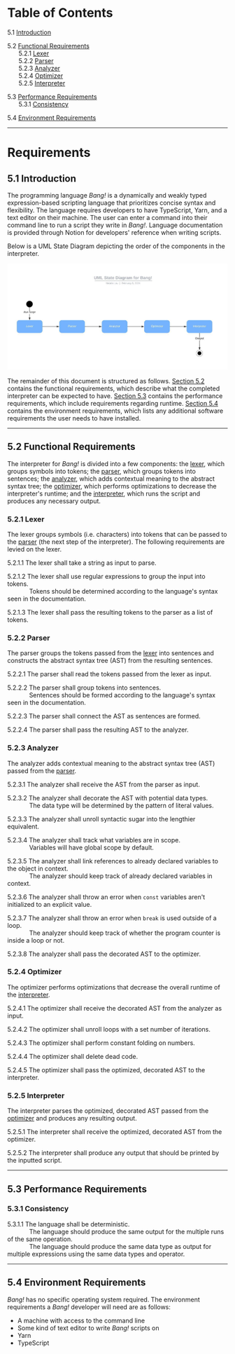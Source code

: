 # Table of Contents
5.1 [Introduction](#introduction)

5.2 [Functional Requirements](#func-reqs)
<br/>&emsp;&nbsp;&nbsp;&nbsp;5.2.1 [Lexer](#lexer)
<br/>&emsp;&nbsp;&nbsp;&nbsp;5.2.2 [Parser](#parser)
<br/>&emsp;&nbsp;&nbsp;&nbsp;5.2.3 [Analyzer](#analyzer)
<br/>&emsp;&nbsp;&nbsp;&nbsp;5.2.4 [Optimizer](#optimizer)
<br/>&emsp;&nbsp;&nbsp;&nbsp;5.2.5 [Interpreter](#interpreter)

5.3 [Performance Requirements](#perform-reqs)
<br/>&emsp;&nbsp;&nbsp;&nbsp;5.3.1 [Consistency](#consistency)

5.4 [Environment Requirements](#env-reqs)

---

# Requirements

## <a name="introduction" id="introduction"/> 5.1 Introduction
The programming language _Bang!_ is a dynamically and weakly typed expression-based scripting language that prioritizes concise syntax and flexibility. The language requires developers to have TypeScript, Yarn, and a text editor on their machine. The user can enter a command into their command line to run a script they write in _Bang!_. Language documentation is provided through Notion for developers' reference when writing scripts.

Below is a UML State Diagram depicting the order of the components in the interpreter.

![UML State Diagram](./uml-state-diagram.jpeg)

The remainder of this document is structured as follows. [Section 5.2](#func-reqs) contains the functional requirements, which describe what the completed interpreter can be expected to have. [Section 5.3](#perform-reqs) contains the performance requirements, which include requirements regarding runtime. [Section 5.4](#env-reqs) contains the environment requirements, which lists any additional software requirements the user needs to have installed.

---

## <a name="func-reqs" id="func-reqs"/> 5.2 Functional Requirements
The interpreter for _Bang!_ is divided into a few components: the [lexer](#lexer), which groups symbols into tokens; the [parser](#parser), which groups tokens into sentences; the [analyzer](#analyzer), which adds contextual meaning to the abstract syntax tree; the [optimizer](#optimizer), which performs optimizations to decrease the interpreter's runtime; and the [interpreter](#interpreter), which runs the script and produces any necessary output.

### <a name="lexer" id="lexer"/> 5.2.1 Lexer
The lexer groups symbols (i.e. characters) into tokens that can be passed to the [parser](#parser) (the next step of the interpreter). The following requirements are levied on the lexer.

5.2.1.1 The lexer shall take a string as input to parse.

5.2.1.2 The lexer shall use regular expressions to group the input into tokens.
<br/>&emsp;&emsp;&emsp;&nbsp;&nbsp;Tokens should be determined according to the language's syntax seen in the documentation.

5.2.1.3 The lexer shall pass the resulting tokens to the parser as a list of tokens.

### <a name="parser" id="parser"/> 5.2.2 Parser
The parser groups the tokens passed from the [lexer](#lexer) into sentences and constructs the abstract syntax tree (AST) from the resulting sentences.

5.2.2.1 The parser shall read the tokens passed from the lexer as input.

5.2.2.2 The parser shall group tokens into sentences.
<br/>&emsp;&emsp;&emsp;&nbsp;&nbsp;Sentences should be formed according to the language's syntax seen in the documentation.

5.2.2.3 The parser shall connect the AST as sentences are formed.

5.2.2.4 The parser shall pass the resulting AST to the analyzer.

### <a name="analyzer" id="analyzer"/> 5.2.3 Analyzer
The analyzer adds contextual meaning to the abstract syntax tree (AST) passed from the [parser](#parser).

5.2.3.1 The analyzer shall receive the AST from the parser as input.

5.2.3.2 The analyzer shall decorate the AST with potential data types.
<br/>&emsp;&emsp;&emsp;&nbsp;&nbsp;The data type will be determined by the pattern of literal values.

5.2.3.3 The analyzer shall unroll syntactic sugar into the lengthier equivalent.

5.2.3.4 The analyzer shall track what variables are in scope.
<br/>&emsp;&emsp;&emsp;&nbsp;&nbsp;Variables will have global scope by default.

5.2.3.5 The analyzer shall link references to already declared variables to the object in context.
<br/>&emsp;&emsp;&emsp;&nbsp;&nbsp;The analyzer should keep track of already declared variables in context.

5.2.3.6 The analyzer shall throw an error when `const` variables aren't initialized to an explicit value.

5.2.3.7 The analyzer shall throw an error when `break` is used outside of a loop.
<br/>&emsp;&emsp;&emsp;&nbsp;&nbsp;The analyzer should keep track of whether the program counter is inside a loop or not.

5.2.3.8 The analyzer shall pass the decorated AST to the optimizer.

### <a name="optimizer" id="optimizer"/> 5.2.4 Optimizer
The optimizer performs optimizations that decrease the overall runtime of the [interpreter](#interpreter).

5.2.4.1 The optimizer shall receive the decorated AST from the analyzer as input.

5.2.4.2 The optimizer shall unroll loops with a set number of iterations.

5.2.4.3 The optimizer shall perform constant folding on numbers.

5.2.4.4 The optimizer shall delete dead code.

5.2.4.5 The optimizer shall pass the optimized, decorated AST to the interpreter.

### <a name="interpreter" id="interpreter"/> 5.2.5 Interpreter
The interpreter parses the optimized, decorated AST passed from the [optimizer](#optimizer) and produces any resulting output.

5.2.5.1 The interpreter shall receive the optimized, decorated AST from the optimizer.

5.2.5.2 The interpreter shall produce any output that should be printed by the inputted script.

---

## <a name="perform-reqs" id="perform-reqs"/> 5.3 Performance Requirements

### <a name="consistency" id="consistency"/> 5.3.1 Consistency

5.3.1.1 The language shall be deterministic.
<br/>&emsp;&emsp;&emsp;&nbsp;&nbsp;The language should produce the same output for the multiple runs of the same operation.
<br/>&emsp;&emsp;&emsp;&nbsp;&nbsp;The language should produce the same data type as output for multiple expressions using the same data types and operator.

---

## <a name="env-reqs" id="env-reqs"/> 5.4 Environment Requirements
_Bang!_ has no specific operating system required. The environment requirements a _Bang!_ developer will need are as follows:

- A machine with access to the command line
- Some kind of text editor to write _Bang!_ scripts on
- Yarn
- TypeScript